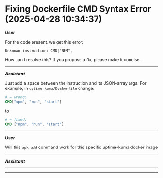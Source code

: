 <!-- Generated by SpecStory -->

# Fixing Dockerfile CMD Syntax Error (2025-04-28 10:34:37)

_**User**_

For the code present, we get this error:
```
Unknown instruction: CMD["NPM",
```
How can I resolve this? If you propose a fix, please make it concise.

---

_**Assistant**_

Just add a space between the instruction and its JSON-array args. For example, in `uptime-kuma/Dockerfile` change:

```dockerfile
# ← wrong:
CMD["npm", "run", "start"]
```

to

```dockerfile
# ← fixed:
CMD ["npm", "run", "start"]
```

---

_**User**_

Will this `apk add` command work for this specific uptime-kuma docker image

---

_**Assistant**_



---



---

